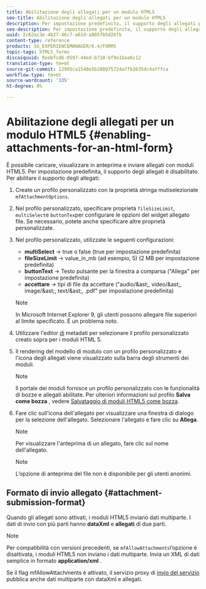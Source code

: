 ```yaml
---
title: Abilitazione degli allegati per un modulo HTML5
seo-title: Abilitazione degli allegati per un modulo HTML5
description: Per impostazione predefinita, il supporto degli allegati per i moduli HTML5 è disabilitato.
seo-description: Per impostazione predefinita, il supporto degli allegati per i moduli HTML5 è disabilitato.
uuid: 2c62ac3e-4b27-46c7-a61d-a805fb5d26fb
content-type: reference
products: SG_EXPERIENCEMANAGER/6.4/FORMS
topic-tags: hTML5_forms
discoiquuid: 8eebfcd6-0597-44ed-b718-bf9a1baa6c12
translation-type: tm+mt
source-git-commit: 12905ca1540e5b280975724a7fb3635dc4afffca
workflow-type: tm+mt
source-wordcount: '335'
ht-degree: 0%

---
```



# Abilitazione degli allegati per un modulo HTML5 {#enabling-attachments-for-an-html-form}

È possibile caricare, visualizzare in anteprima e inviare allegati con moduli HTML5. Per impostazione predefinita, il supporto degli allegati è disabilitato. Per abilitare il supporto degli allegati:

1. Create un profilo [](/help/forms/using/custom-profile.md) personalizzato con la proprietà stringa mutiselezionate `mfAttachmentOptions`.
1. Nel profilo personalizzato, specificare proprietà `fileSizeLimit`, `multiSelect`e `buttonTex`per configurare le opzioni del widget allegato file. Se necessario, potete anche specificare altre proprietà personalizzate.

1. Nel profilo personalizzato, utilizzate le seguenti configurazioni:

   * **multiSelect** -> true o false (true per impostazione predefinita)
   * **fileSizeLimit** -> value_in_mb (ad esempio, 5) (2 MB per impostazione predefinita)
   * **buttonText** -> Testo pulsante per la finestra a comparsa (&quot;Allega&quot; per impostazione predefinita)
   * **accettare** -> tipi di file da accettare (&quot;audio/&amp;ast;, video/&amp;ast;, image/&amp;ast;, text/&amp;ast;, .pdf&quot; per impostazione predefinita)

   >[!NOTE]
   >
   >In Microsoft Internet Explorer 9, gli utenti possono allegare file superiori al limite specificato. È un problema noto.

1. Utilizzare l&#39;editor [di](/help/forms/using/manage-form-metadata.md) metadati per selezionare il profilo personalizzato creato sopra per i moduli HTML 5.
1. Il rendering del modello di modulo con un profilo personalizzato e l&#39;icona degli allegati viene visualizzato sulla barra degli strumenti dei moduli.

   >[!NOTE]
   >
   >Il portale dei moduli fornisce un profilo personalizzato con le funzionalità di bozze e allegati abilitate. Per ulteriori informazioni sul profilo **Salva come bozza** , vedere [Salvataggio di moduli HTML5 come bozza](/help/forms/using/saving-html5-form-draft.md).

1. Fare clic sull&#39;icona dell&#39;allegato per visualizzare una finestra di dialogo per la selezione dell&#39;allegato. Selezionare l&#39;allegato e fare clic su **Allega**.

   >[!NOTE]
   >
   >Per visualizzare l&#39;anteprima di un allegato, fare clic sul nome dell&#39;allegato.

   >[!NOTE]
   >
   >L’opzione di anteprima del file non è disponibile per gli utenti anonimi.

## Formato di invio allegato {#attachment-submission-format}

Quando gli allegati sono attivati, i moduli HTML5 inviano dati multiparte. I dati di invio con più parti hanno **dataXml** e **allegati** di due parti.

>[!NOTE]
>
>Per compatibilità con versioni precedenti, se `mfAllowAttachments`l’opzione è disattivata, i moduli HTML5 non inviano i dati multiparte. Invia un XML di dati semplice in formato **application/xml** .

Se il flag mfAllowAttachments è attivato, il servizio proxy di [invio del servizio](/help/forms/using/service-proxy.md) pubblica anche dati multiparte con dataXml e allegati.
